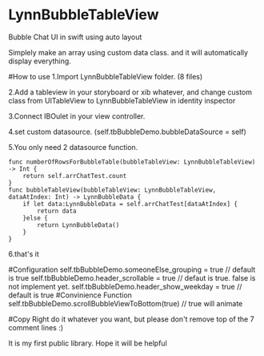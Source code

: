 # LynnBubbleTableView
Bubble Chat UI in swift using auto layout

Simplely make an array using custom data class.
and it will automatically display everything.

#How to use
1.Import LynnBubbleTableView folder. (8 files)

2.Add a tableview in your storyboard or xib whatever, and change custom class from UITableView to LynnBubbleTableView in identity inspector

3.Connect IBOulet in your view controller.

4.set custom datasource. (self.tbBubbleDemo.bubbleDataSource = self)

5.You only need 2 datasource function.

    func numberOfRowsForBubbleTable(bubbleTableView: LynnBubbleTableView) -> Int {
        return self.arrChatTest.count
    }
    func bubbleTableView(bubbleTableView: LynnBubbleTableView, dataAtIndex: Int) -> LynnBubbleData {
        if let data:LynnBubbleData = self.arrChatTest[dataAtIndex] {
            return data
        }else {
            return LynnBubbleData()
        }
    }
6.that's it

#Configuration
        self.tbBubbleDemo.someoneElse_grouping = true // default is true
        self.tbBubbleDemo.header_scrollable = true // defaut is true. false is not implement yet.
        self.tbBubbleDemo.header_show_weekday = true // default is true
#Convinience Function
        self.tbBubbleDemo.scrollBubbleViewToBottom(true) // true will animate
        
#Copy Right
        do it whatever you want, but please don't remove top of the 7 comment lines :)
        
It is my first public library. Hope it will be helpful
